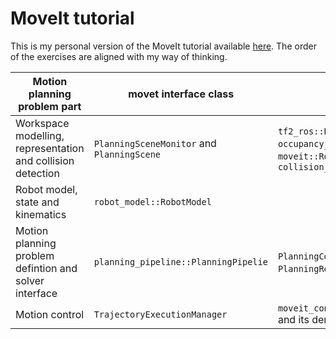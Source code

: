 
# MoveIt tutorial

This is my personal version of the MoveIt tutorial available [here](http://docs.ros.org/en/kinetic/api/moveit_tutorials/html/index.html). 
The order of the exercises are aligned with my way of thinking.


| Motion planning problem part | movet interface class | classes used |
| ---------------------------- | --------------------- | ------------ |
| Workspace modelling, representation and collision detection| `PlanningSceneMonitor`  and `PlanningScene` | `tf2_ros::Buffer`, `occupancy_map_monitor::OccupancyMapMonitor`, `moveit::RobotModel`, `collision_detection::CollisionPluginLoader` |
| Robot model, state and kinematics | `robot_model::RobotModel` | |
| Motion planning problem defintion and solver interface | `planning_pipeline::PlanningPipelie` | `PlanningContext`, `PlannerManager`, `PlanningRequestAdapter`,`PlanningRequestAdapterChain` |
| Motion control | `TrajectoryExecutionManager` | `moveit_controller_manager::MoveItControllerManager` and its derivaties as `MoveItSimpleControllerManager` |

